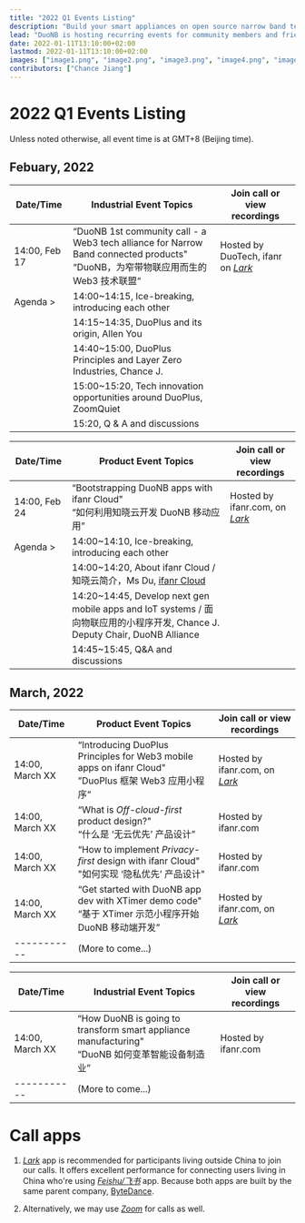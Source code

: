 ```yaml
---
title: "2022 Q1 Events Listing"
description: "Build your smart appliances on open source narrow band technologies."
lead: "DuoNB is hosting recurring events for community members and friends on a regular basis. Stay tuned for upcoming events or track the recordings for the past events."
date: 2022-01-11T13:10:00+02:00
lastmod: 2022-01-11T13:10:00+02:00
images: ["image1.png", "image2.png", "image3.png", "image4.png", "image5.png", "image6.png", "image7.png", "image8.png", "image9.png"]
contributors: ["Chance Jiang"]
---
```


# 2022 Q1 Events Listing

Unless noted otherwise, all event time is at GMT+8 (Beijing time).

## Febuary, 2022
| Date/Time | Industrial Event Topics | Join call or view recordings |
| ----------- | ----------- | ----------- |
| 14:00, Feb 17 | “DuoNB 1st community call - a Web3 tech alliance for Narrow Band connected products"</br>“DuoNB，为窄带物联应用而生的 Web3 技术联盟“ | Hosted by DuoTech, ifanr on [*Lark*](https://larksuite.com) |
| Agenda > | 14:00~14:15, Ice-breaking, introducing each other | 
| | 14:15~14:35, DuoPlus and its origin, Allen You |
| | 14:40~15:00, DuoPlus Principles and Layer Zero Industries, Chance J. |
| | 15:00~15:20, Tech innovation opportunities around DuoPlus, ZoomQuiet |
| | 15:20, Q & A and discussions |

| Date/Time | Product Event Topics | Join call or view recordings |
| ----------- | ----------- | ----------- |
| 14:00, Feb 24 | “Bootstrapping DuoNB apps with ifanr Cloud" </br>“如何利用知晓云开发 DuoNB 移动应用” | Hosted by ifanr.com, on [*Lark*](https://larksuite.com) |
| Agenda > | 14:00~14:10, Ice-breaking, introducing each other | 
| | 14:00~14:20, About ifanr Cloud / 知晓云简介，Ms Du, [ifanr Cloud](https://minapp.com/) |
| | 14:20~14:45, Develop next gen mobile apps and IoT systems / 面向物联应用的小程序开发, Chance J. Deputy Chair, DuoNB Alliance |
| | 14:45~15:45, Q&A and discussions |

## March, 2022
| Date/Time | Product Event Topics | Join call or view recordings |
| ----------- | ----------- | ----------- |
| 14:00,  March XX | “Introducing DuoPlus Principles for Web3 mobile apps on ifanr Cloud" </br> ”DuoPlus 框架 Web3 应用小程序“ | Hosted by ifanr.com, on [*Lark*](https://larksuite.com) |
| 14:00, March XX | “What is *Off-cloud-first* product design?" </br> “什么是 ‘无云优先’ 产品设计” | Hosted by ifanr.com |
| 14:00, March XX | “How to implement *Privacy-first* design with ifanr Cloud" </br> "如何实现 ‘隐私优先’ 产品设计" | Hosted by ifanr.com |
| 14:00, March XX | “Get started with DuoNB app dev with XTimer demo code" </br> “基于 XTimer 示范小程序开始 DuoNB 移动端开发” | Hosted by ifanr.com, on [*Lark*](https://larksuite.com) |
| -----------| (More to come...) | 

| Date/Time | Industrial Event Topics | Join call or view recordings |
| ----------- | ----------- | ----------- |
| 14:00, March XX | “How DuoNB is going to transform smart appliance manufacturing" </br> “DuoNB 如何变革智能设备制造业” | Hosted by ifanr.com |
| -----------| (More to come...) | 


# Call apps

1. [*Lark*](https://larksuite.com) app is recommended for participants living outside China to join our calls. It offers excellent performance for connecting users living in China who're using [*Feishu/飞书*](https://feishu.cn) app. Because both apps are built by the same parent company, [ByteDance](https://www.bytedance.com).

2. Alternatively, we may use [*Zoom*](https://zoom.us) for calls as well.
